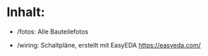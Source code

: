 # Inhalt:

- /fotos: Alle Bauteilefotos

- /wiring: Schaltpläne, erstellt mit EasyEDA https://easyeda.com/
